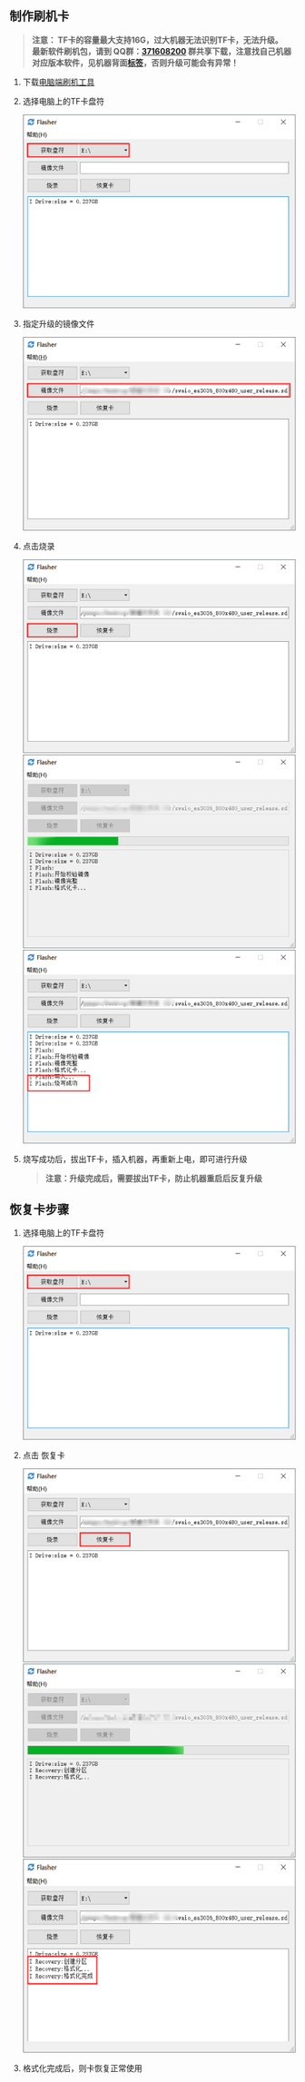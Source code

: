 
      
## 制作刷机卡
> **注意： TF卡的容量最大支持16G，过大机器无法识别TF卡，无法升级。<br/>最新软件刷机包，请到 QQ群：[371608200](//shang.qq.com/wpa/qunwpa?idkey=da6e12d1773a7e55295a0accd2a46ad51aece61657fe55a2f8277f4cd91dc56a) 群共享下载，注意找自己机器对应版本软件，见机器背面[标签](board_tag_explain)，否则升级可能会有异常！**


1. 下载[电脑端刷机工具](http://download.zkswe.com/tool/Flasher.zip)
2. 选择电脑上的TF卡盘符  

   ![](images/screenshot_1522837510660.png)

3. 指定升级的镜像文件  

    ![](images/screenshot_1522837707899.png)

4. 点击烧录
 
    ![](images/screenshot_1522837964362.png)
    ![](images/screenshot_1522837986861.png)
    ![](images/screenshot_1522837922983.png)

5. 烧写成功后，拔出TF卡，插入机器，再重新上电，即可进行升级  
   > **注意：升级完成后，需要拔出TF卡，防止机器重启后反复升级**



## 恢复卡步骤
1. 选择电脑上的TF卡盘符  

    ![](images/screenshot_1522837510660.png)

2. 点击 恢复卡  

    ![](images/screenshot_1522838300463.png)
    ![](images/screenshot_1522838238296.png)
    ![](images/screenshot_1522838379501.png)

3. 格式化完成后，则卡恢复正常使用

